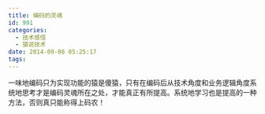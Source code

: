 ```yaml
---
title: 编码的灵魂
id: 991
categories:
  - 技术感悟
  - 猿说技术
date: 2014-09-08 05:25:17
tags:
---
```


一味地编码只为实现功能的猿是傻猿，只有在编码后从技术角度和业务逻辑角度系统地思考才是编码灵魂所在之处，才能真正有所提高。系统地学习也是提高的一种方法，否则真只能称得上码农！